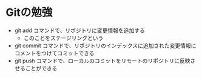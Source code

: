 # Gitの勉強
- git add コマンドで、リポジトリに変更情報を追加する
	- このことをステージリングという
- git commit コマンドで、リポジトリのインデックスに追加された変更情報にコメントをつけてコミットできる
- git push コマンドで、ローカルのコミットをリモートのリポジトリに反映させることができる
